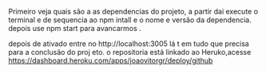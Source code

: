 Primeiro veja quais são a as dependencias do projeto, a partir dai execute o terminal e de sequencia ao npm intall  e o nome e versão da dependencia.
depois use npm start para avancarmos .

depois de ativado  entre no  http://localhost:3005  lá t em tudo que precisa para a conclusão do proj eto.
o repositoria está linkado ao Heruko,acesse https://dashboard.heroku.com/apps/joaovitorgr/deploy/github
